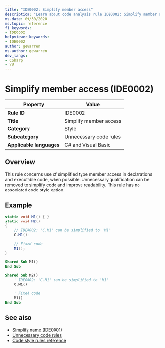 ```yaml
---
title: "IDE0002: Simplify member access"
description: "Learn about code analysis rule IDE0002: Simplify member access"
ms.date: 09/30/2020
ms.topic: reference
f1_keywords:
- IDE0002
helpviewer_keywords:
- IDE0002
author: gewarren
ms.author: gewarren
dev_langs:
- CSharp
- VB
---
```

# Simplify member access (IDE0002)

|Property|Value|
|-|-|
| **Rule ID** | IDE0002 |
| **Title** | Simplify member access |
| **Category** | Style |
| **Subcategory** | Unnecessary code rules |
| **Applicable languages** | C# and Visual Basic |

## Overview

This rule concerns use of simplified type member access in declarations and executable code, when possible. Unnecessary qualification can be removed to simplify code and improve readability. This rule has no associated code style option.

## Example

```csharp
static void M1() { }
static void M2()
{
    // IDE0002: 'C.M1' can be simplified to 'M1'
    C.M1();

    // Fixed code
    M1();
}
```

```vb
Shared Sub M1()
End Sub

Shared Sub M2()
    ' IDE0002: 'C.M1' can be simplified to 'M1'
    C.M1()

    ' Fixed code
    M1()
End Sub
```

## See also

- [Simplify name (IDE0001)](ide0001.md)
- [Unnecessary code rules](unnecessary-code-rules.md)
- [Code style rules reference](index.md)
